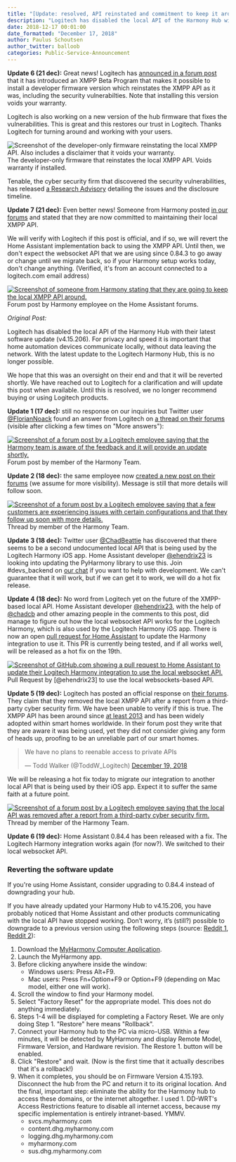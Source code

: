 ```yaml
---
title: "[Update: resolved, API reinstated and commitment to keep it around] Logitech Harmony removes local API"
description: "Logitech has disabled the local API of the Harmony Hub with their latest software update. For privacy and speed it is important that home automation devices communicate locally, without data leaving the network."
date: 2018-12-17 00:01:00
date_formatted: "December 17, 2018"
author: Paulus Schoutsen
author_twitter: balloob
categories: Public-Service-Announcement
---
```


**Update 6 (21 dec):** Great news! Logitech has [announced in a forum post](https://community.logitech.com/s/question/0D55A00008D4bZ4SAJ/harmony-hub-firmware-update-fixes-vulnerabilities) that it has introduced an XMPP Beta Program that makes it possible to install a developer firmware version which reinstates the XMPP API as it was, including the security vulnerabilties. Note that installing this version voids your warranty.

Logitech is also working on a new version of the hub firmware that fixes the vulnerabilities. This is great and this restores our trust in Logitech. Thanks Logitech for turning around and working with your users.

<p class='img'>
  <img src='/images/blog/2018-12-logitech-harmony-removes-local-api/firmware.png' alt='Screenshot of the developer-only firmware reinstating the local XMPP API. Also includes a disclaimer that it voids your warranty.'>
  The developer-only firmware that reinstates the local XMPP API. Voids warranty if installed.
</p>

Tenable, the cyber security firm that discovered the security vulnerabilities, has released [a Research Advisory](https://www.tenable.com/security/research/tra-2018-47) detailing the issues and the disclosure timeline.

**Update 7 (21 dec):** Even better news! Someone from Harmony posted [in our forums](https://community.home-assistant.io/t/logitechs-stance-on-local-apis/85842/18?u=balloob) and stated that they are now committed to maintaining their local XMPP API.

We will verify with Logitech if this post is official, and if so, we will revert the Home Assistant implementation back to using the XMPP API. Until then, we don't expect the websocket API that we are using since 0.84.3 to go away or change until we migrate back, so if your Harmony setup works today, don't change anything. (Verified, it's from an account connected to a logitech.com email address)

<p class='img'>
  <a href='https://community.home-assistant.io/t/logitechs-stance-on-local-apis/85842/18?u=balloob'><img src='/images/blog/2018-12-logitech-harmony-removes-local-api/forum-post-5.png' alt='Screenshot of someone from Harmony stating that they are going to keep the local XMPP API around.'></a>
  Forum post by Harmony employee on the Home Assistant forums.
</p>

_Original Post:_

<!--more-->

Logitech has disabled the local API of the Harmony Hub with their latest software update (v4.15.206). For privacy and speed it is important that home automation devices communicate locally, without data leaving the network. With the latest update to the Logitech Harmony Hub, this is no longer possible.

We hope that this was an oversight on their end and that it will be reverted shortly. We have reached out to Logitech for a clarification and will update this post when available. Until this is resolved, we no longer recommend buying or using Logitech products.

**Update 1 (17 dec):** still no response on our inquiries but Twitter user [@FlorianNoack](https://twitter.com/FlorianNoack/status/1074744105002037248?s=09) found an answer from Logitech on [a thread on their forums](https://community.logitech.com/s/question/0D55A00008D1oIoSAJ/firmware-update-blocked-api-access) (visible after clicking a few times on "More answers"):

<p class='img'>
  <a href='https://community.logitech.com/s/question/0D55A00008D1oIoSAJ/firmware-update-blocked-api-access'><img src='/images/blog/2018-12-logitech-harmony-removes-local-api/forum-post.png' alt='Screenshot of a forum post by a Logitech employee saying that the Harmony team is aware of the feedback and it will provide an update shortly.'></a>
  Forum post by member of the Harmony Team.
</p>

**Update 2 (18 dec):** the same employee now [created a new post on their forums](https://community.logitech.com/s/question/0D55A00008D2zYDSAZ/harmony-hub-fw-415206) (we assume for more visibility). Message is still that more details will follow soon.

<p class='img'>
  <a href='https://community.logitech.com/s/question/0D55A00008D2zYDSAZ/harmony-hub-fw-415206'><img src='/images/blog/2018-12-logitech-harmony-removes-local-api/forum-post-2.png' alt='Screenshot of a forum post by a Logitech employee saying that a few customers are experiencing issues with certain configurations and that they follow up soon with more details.'></a>
  Thread by member of the Harmony Team.
</p>

**Update 3 (18 dec):** Twitter user [@ChadBeattie](https://twitter.com/ChadBeattie/status/1074770135121125376) has discovered that there seems to be a second undocumented local API that is being used by the Logitech Harmony iOS app. Home Assistant developer [@ehendrix23] is looking into updating the PyHarmony library to use this. Join #devs_backend on [our chat](/join-chat/) if you want to help with development. We can't guarantee that it will work, but if we can get it to work, we will do a hot fix release.

[@ehendrix23]: https://github.com/ehendrix23

**Update 4 (18 dec):** No word from Logitech yet on the future of the XMPP-based local API. Home Assistant developer [@ehendrix23], with the help of [@chadcb] and other amazing people in the comments to this post, did manage to figure out how the local websocket API works for the Logitech Harmony, which is also used by the Logitech Harmony iOS app. There is now an open [pull request for Home Assistant](https://github.com/home-assistant/home-assistant/pull/19440) to update the Harmony integration to use it. This PR is currently being tested, and if all works well, will be released as a hot fix on the 19th.

<p class='img'>
  <a href='https://github.com/home-assistant/home-assistant/pull/19440'><img src='/images/blog/2018-12-logitech-harmony-removes-local-api/pull-request.png' alt='Screenshot of GitHub.com showing a pull request to Home Assistant to update their Logitech Harmony integration to use the local websocket API.'></a>
  Pull Request by [@ehendrix23] to use the local websockets-based API.
</p>

[@chadcb]: https://github.com/chadcb

**Update 5 (19 dec):** Logitech has posted an official response on [their forums](https://community.logitech.com/s/question/0D55A00008D4bZ4SAJ/harmony-hub-firmware-update-fixes-vulnerabilities). They claim that they removed the local XMPP API after a report from a third-party cyber security firm. We have been unable to verify if this is true. The XMPP API has been around since [at least 2013](https://github.com/jterrace/pyharmony) and has been widely adopted within smart homes worldwide. In their forum post they write that they are aware it was being used, yet they did not consider giving any form of heads up, proofing to be an unreliable part of our smart homes.

<blockquote class="twitter-tweet" data-conversation="none" data-lang="en"><p lang="en" dir="ltr">We have no plans to reenable access to private APIs</p>&mdash; Todd Walker (@ToddW_Logitech) <a href="https://twitter.com/ToddW_Logitech/status/1075225822850560000?ref_src=twsrc%5Etfw">December 19, 2018</a>
</blockquote>

We will be releasing a hot fix today to migrate our integration to another local API that is being used by their iOS app. Expect it to suffer the same faith at a future point.

<p class='img'>
  <a href='https://community.logitech.com/s/question/0D55A00008D4bZ4SAJ/harmony-hub-firmware-update-fixes-vulnerabilities'><img src='/images/blog/2018-12-logitech-harmony-removes-local-api/forum-post-3.png' alt='Screenshot of a forum post by a Logitech employee saying that the local API was removed after a report from a third-party cyber security firm.'></a>
  Thread by member of the Harmony Team.
</p>

**Update 6 (19 dec):** Home Assistant 0.84.4 has been released with a fix. The Logitech Harmony integration works again (for now?). We switched to their local websocket API.

### Reverting the software update

<div class='note'>
If you're using Home Assistant, consider upgrading to 0.84.4 instead of downgrading your hub.
</div>

If you have already updated your Harmony Hub to v4.15.206, you have probably noticed that Home Assistant and other products communicating with the local API have stopped working. Don’t worry, it’s (still?) possible to downgrade to a previous version using the following steps (source: [Reddit 1](https://www.reddit.com/r/homeassistant/comments/a6u6ep/psa_harmony_hub_firmware_v415206_breaksremoves/), [Reddit 2](https://www.reddit.com/r/homeassistant/comments/a6u6ep/psa_harmony_hub_firmware_v415206_breaksremoves/eby89t8/)):

1. Download the [MyHarmony Computer Application](https://support.myharmony.com/en-us/download).
2. Launch the MyHarmony app.
3. Before clicking anywhere inside the window:
   - Windows users: Press Alt+F9.
   - Mac users: Press Fn+Option+F9 or Option+F9 (depending on Mac model, either one will work).
4. Scroll the window to find your Harmony model.
5. Select "Factory Reset" for the appropriate model. This does not do anything immediately.
6. Steps 1-4 will be displayed for completing a Factory Reset. We are only doing Step 1. "Restore" here means "Rollback".
7. Connect your Harmony hub to the PC via micro-USB.
Within a few minutes, it will be detected by MyHarmony and display Remote Model, Firmware Version, and Hardware revision. The Restore 1. button will be enabled.
8. Click "Restore" and wait. (Now is the first time that it actually describes that it's a rollback!)
9. When it completes, you should be on Firmware Version 4.15.193. Disconnect the hub from the PC and return it to its original location.
And the final, important step: eliminate the ability for the Harmony hub to access these domains, or the internet altogether. I used 1. DD-WRT's Access Restrictions feature to disable all internet access, because my specific implementation is entirely intranet-based. YMMV.
    - svcs.myharmony.com
    - content.dhg.myharmony.com
    - logging.dhg.myharmony.com
    - myharmony.com
    - sus.dhg.myharmony.com
